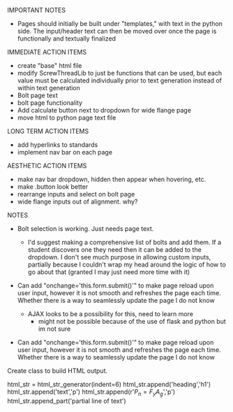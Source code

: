 IMPORTANT NOTES

- Pages should initially be built under "templates," with text in the python side. The input/header text can then be moved over once the page is functionally and textually finalized

IMMEDIATE ACTION ITEMS

- create "base" html file
- modify ScrewThreadLib to just be functions that can be used, but each value must be calculated individually prior to text generation instead of within text generation
- Bolt page text
- bolt page functionality
- Add calculate button next to dropdown for wide flange page
- move html to python page text file

LONG TERM ACTION ITEMS

- add hyperlinks to standards
- implement nav bar on each page

AESTHETIC ACTION ITEMS

- make nav bar dropdown, hidden then appear when hovering, etc.
- make .button look better
- rearrange inputs and select on bolt page
- wide flange inputs out of alignment. why?

NOTES

- Bolt selection is working. Just needs page text.

  - I'd suggest making a comprehensive list of bolts and add them. If a student discovers one they need then it can be added to the dropdown. I don't see much purpose in allowing custom inputs, partially because I couldn't wrap my head around the logic of how to go about that (granted I may just need more time with it)

- Can add "onchange='this.form.submit()'" to make page reload upon user input, however it is not smooth and refreshes the page each time. Whether there is a way to seamlessly update the page I do not know

  - AJAX looks to be a possibility for this, need to learn more
    - might not be possible because of the use of flask and python but im not sure

- Can add "onchange='this.form.submit()'" to make page reload upon user input, however it is not smooth and refreshes the page each time. Whether there is a way to seamlessly update the page I do not know

Create class to build HTML output.

html_str = html_str_generator(indent=6)
html_str.append('heading','h1')
html_str.append('text','p')
html_str.append(r'$P_n = F_y A_g$','p')
html_str.append_part('partial line of text')

